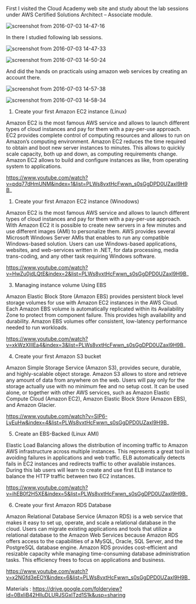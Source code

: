 First I visited the Cloud Academy web site and study about the lab sessions under AWS Certified Solutions Architect – Associate module. 

![screenshot from 2016-07-03 14-47-16](https://cloud.githubusercontent.com/assets/18350048/16638584/16ad4a2e-4406-11e6-9147-506e894a01bc.png)

In there I studied following lab sessions. 

![screenshot from 2016-07-03 14-47-33](https://cloud.githubusercontent.com/assets/18350048/16638604/2af56a52-4406-11e6-817a-9e548c5e9143.png)

![screenshot from 2016-07-03 14-50-24](https://cloud.githubusercontent.com/assets/18350048/16638610/2f23823a-4406-11e6-8a6b-ce5295dd9bcf.png)

And did the hands on practicals using amazon web services by creating an account there. 

![screenshot from 2016-07-03 14-57-38](https://cloud.githubusercontent.com/assets/18350048/16638612/30cea5d8-4406-11e6-9b48-10df62e7b220.png)

![screenshot from 2016-07-03 14-58-34](https://cloud.githubusercontent.com/assets/18350048/16638614/33a5b198-4406-11e6-8bbf-f9c1ca01ccdf.png)



1. Create your first Amazon EC2 instance (Linux)

  Amazon EC2 is the most famous AWS service and allows to launch different types of cloud instances and pay for them with a pay-per-use approach. EC2 provides complete control of computing resources and allows to run on Amazon’s computing environment. Amazon EC2 reduces the time required to obtain and boot new server instances to minutes. This allows to quickly scale capacity, both up and down, as computing requirements change. Amazon EC2 allows to build and configure instances as like, from operating system to applications.
  
  https://www.youtube.com/watch?v=pdq77dHmUNM&index=1&list=PLWs8vxtHcFwwn_s0sGgDPD0UZaxl9H9B_
  
  
1. Create your first Amazon EC2 instance (Winodows)
  
  Amazon EC2 is the most famous AWS service and allows to launch different types of cloud instances and pay for them with a pay-per-use approach. With Amazon EC2 it is possible to create new servers in a few minutes and use different images (AMI) to personalize them. AWS provides several Microsoft Windows Server AMIs that enables to run any compatible Windows-based solution. Users can use Windows-based applications, websites, and web-services written in .NET, for data processing, media trans-coding, and any other task requiring Windows software.
  
  https://www.youtube.com/watch?v=HwZu0jdLQtE&index=2&list=PLWs8vxtHcFwwn_s0sGgDPD0UZaxl9H9B_
  
3. Managing instance volume Using EBS
  
  Amazon Elastic Block Store (Amazon EBS) provides persistent block level storage volumes for use with Amazon EC2 instances in the AWS Cloud.  Each Amazon EBS volume is automatically replicated within its Availability Zone to protect from component failure. This provides high availability and durability. Amazon EBS volumes offer consistent, low-latency performance needed to run  workloads.
  
  https://www.youtube.com/watch?v=xkWzXIIlEa4&index=3&list=PLWs8vxtHcFwwn_s0sGgDPD0UZaxl9H9B_
  
  
4. Create your first Amazon S3 bucket
  
  Amazon Simple Storage Service (Amazon S3), provides secure, durable, and highly-scalable object storage. Amazon S3 allows to store and retrieve any amount of data from anywhere on the web. Users will pay only for the storage actually use with no minimum fee and no setup cost. It can be used alone, or together with other AWS services, such as Amazon Elastic Compute Cloud (Amazon EC2), Amazon Elastic Block Store (Amazon EBS), and Amazon Glacier. 
  
  https://www.youtube.com/watch?v=SIP6-LyEuHw&index=4&list=PLWs8vxtHcFwwn_s0sGgDPD0UZaxl9H9B_
  
  
5. Create an EBS-Backed (Linux AMI)
  
  Elastic Load Balancing allows the distribution of incoming traffic to  Amazon AWS infrastructure across multiple instances. This represents a great tool in avoiding failures in  applications and web traffic. ELB automatically detects fails in  EC2 instances and redirects traffic to other available instances. During this lab users will learn to create and use  first ELB instance to balance the HTTP traffic between two EC2 instances. 
  
  https://www.youtube.com/watch?v=ihEB0f2H5XE&index=5&list=PLWs8vxtHcFwwn_s0sGgDPD0UZaxl9H9B_
  
  
6. Create your first Amazon RDS Database
  
  Amazon Relational Database Service (Amazon RDS) is a web service that makes it easy to set up, operate, and scale a relational database in the cloud. Users can migrate existing applications and tools that utilize a relational database to the Amazon Web Services because Amazon RDS offers access to the capabilities of a MySQL, Oracle, SQL Server, and the PostgreSQL database engine. Amazon RDS provides cost-efficient and resizable capacity while managing time-consuming database administration tasks. This efficiency frees to focus on  applications and business.
  
  https://www.youtube.com/watch?v=x2NGfd3eEOY&index=6&list=PLWs8vxtHcFwwn_s0sGgDPD0UZaxl9H9B_

Materials : https://drive.google.com/folderview?id=0BxliB42HlluDLURJSGxlTzd1S1k&usp=sharing

